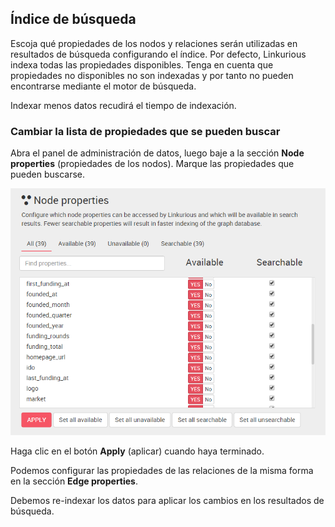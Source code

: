 ## Índice de búsqueda

Escoja qué propiedades de los nodos y relaciones serán utilizadas en resultados de búsqueda configurando el índice. Por defecto, Linkurious indexa todas las propiedades disponibles. Tenga en cuenta que propiedades no disponibles no son indexadas y por tanto no pueden encontrarse mediante el motor de búsqueda.

<div class="alert alert-info">
  Indexar menos datos recudirá el tiempo de indexación.
</div>

### Cambiar la lista de propiedades que se pueden buscar

Abra el panel de administración de datos, luego baje a la sección **Node properties** (propiedades de los nodos). Marque las propiedades que pueden buscarse.

![](../../en/administrate/admin-data-nodes-properties.png)

Haga clic en el botón **Apply** (aplicar) cuando haya terminado.

Podemos configurar las propiedades de las relaciones de la misma forma en la sección **Edge properties**.

<div class="alert alert-warning">
  Debemos re-indexar los datos para aplicar los cambios en los resultados de búsqueda.
</div>
